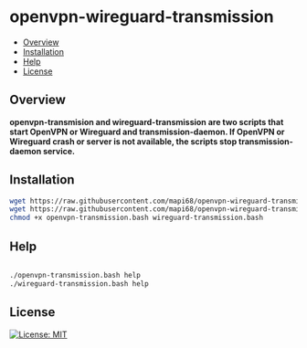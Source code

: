 # openvpn-wireguard-transmission

* [Overview](#overview)
* [Installation](#installation)
* [Help](#help)
* [License](#license)

## Overview
<b>openvpn-transmision and wireguard-transmission are two scripts that start OpenVPN or Wireguard and transmission-daemon. If OpenVPN or Wireguard crash or server is not available, the scripts stop transmission-daemon service.</b>


## Installation

```bash
wget https://raw.githubusercontent.com/mapi68/openvpn-wireguard-transmission/master/openvpn-transmission.bash
wget https://raw.githubusercontent.com/mapi68/openvpn-wireguard-transmission/master/wireguard-transmission.bash
chmod +x openvpn-transmission.bash wireguard-transmission.bash

```


## Help

```bash

./openvpn-transmission.bash help
./wireguard-transmission.bash help

```


## License
[![License: MIT](https://img.shields.io/badge/License-MIT-blue.svg)](LICENSE)
